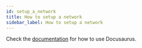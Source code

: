 ```yaml
---
id: setup_a_network
title: How to setup a network
sidebar_label: How to setup a network
---
```


Check the [documentation](https://docusaurus.io) for how to use Docusaurus.